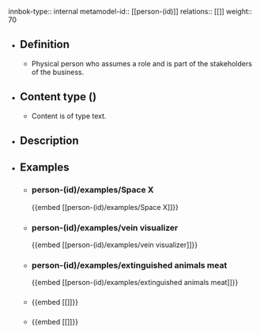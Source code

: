 innbok-type:: internal
metamodel-id:: [[person-(id)]]
relations:: [[]]
weight:: 70

- ## Definition
  - Physical person who assumes a role and is part of the stakeholders of the business.
- ## Content type ()
  - Content is of type text.
  
- ## Description
- ## Examples
  - ### person-(id)/examples/Space X
    {{embed [[person-(id)/examples/Space X]]}}
  - ### person-(id)/examples/vein visualizer
    {{embed [[person-(id)/examples/vein visualizer]]}}
  - ### person-(id)/examples/extinguished animals meat
    {{embed [[person-(id)/examples/extinguished animals meat]]}}
  - ### 
    {{embed [[]]}}
  - ### 
    {{embed [[]]}}
  

